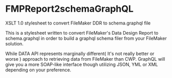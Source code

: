 # FMPReport2schemaGraphQL
XSLT 1.0 stylesheet to convert FileMaker DDR to schema.graphql file

This is a stylesheet written to convert FileMaker's Data Design Report to schema.graphql in order to build a graphql schema filer from your FileMaker solution.

While DATA API represents marginally different( It's not really better or worse ) approach to retrieving data from FileMaker than CWP. GraphQL will give you a more SOAP-like interface though utilizing JSON, YML or XML depending on your preference.
